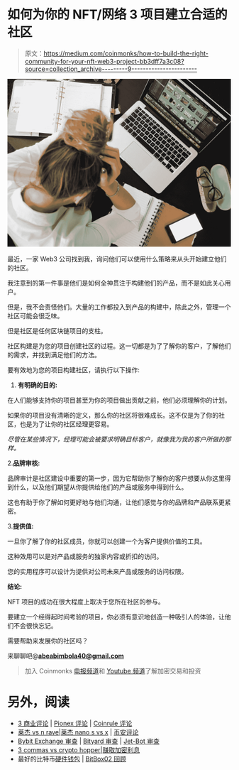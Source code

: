 # 如何为你的 NFT/网络 3 项目建立合适的社区

> 原文：<https://medium.com/coinmonks/how-to-build-the-right-community-for-your-nft-web3-project-bb3dff7a3c08?source=collection_archive---------9----------------------->

![](img/c86b3056a99350c460b185df1dc82c92.png)

最近，一家 Web3 公司找到我，询问他们可以使用什么策略来从头开始建立他们的社区。

我注意到的第一件事是他们是如何全神贯注于构建他们的产品，而不是如此关心用户。

但是，我不会责怪他们。大量的工作都投入到产品的构建中，除此之外，管理一个社区可能会很乏味。

但是社区是任何区块链项目的支柱。

社区构建是为您的项目创建社区的过程。这一切都是为了了解你的客户，了解他们的需求，并找到满足他们的方法。

要有效地为您的项目构建社区，请执行以下操作:

1.  **有明确的目的:**

在人们能够支持你的项目甚至为你的项目做出贡献之前，他们必须理解你的计划。

如果你的项目没有清晰的定义，那么你的社区将很难成长。这不仅是为了你的社区，也是为了让你的社区经理更容易。

*尽管在某些情况下，经理可能会被要求明确目标客户，就像我为我的客户所做的那样。*

2.**品牌审核:**

品牌审计是社区建设中重要的第一步，因为它帮助你了解你的客户想要从你这里得到什么，以及他们期望从你提供给他们的产品或服务中得到什么。

这也有助于你了解如何更好地与他们沟通，让他们感觉与你的品牌和产品联系更紧密。

3.**提供值:**

一旦你了解了你的社区成员，你就可以创建一个为客户提供价值的工具。

这种效用可以是对产品或服务的独家内容或折扣的访问。

您的实用程序可以设计为提供对公司未来产品或服务的访问权限。

**结论:**

NFT 项目的成功在很大程度上取决于您所在社区的参与。

要建立一个经得起时间考验的项目，你必须有意识地创造一种吸引人的体验，让他们不会很快忘记。

需要帮助来发展你的社区吗？

来聊聊吧@**abeabimbola40@gmail.com**

> 加入 Coinmonks [电报频道](https://t.me/coincodecap)和 [Youtube 频道](https://www.youtube.com/c/coinmonks/videos)了解加密交易和投资

# 另外，阅读

*   [3 商业评论](/coinmonks/3commas-review-an-excellent-crypto-trading-bot-2020-1313a58bec92) | [Pionex 评论](https://coincodecap.com/pionex-review-exchange-with-crypto-trading-bot) | [Coinrule 评论](/coinmonks/coinrule-review-2021-a-beginner-friendly-crypto-trading-bot-daf0504848ba)
*   [莱杰 vs n rave](/coinmonks/ledger-vs-ngrave-zero-7e40f0c1d694)|[莱杰 nano s vs x](/coinmonks/ledger-nano-s-vs-x-battery-hardware-price-storage-59a6663fe3b0) | [币安评论](/coinmonks/binance-review-ee10d3bf3b6e)
*   [Bybit Exchange 审查](/coinmonks/bybit-exchange-review-dbd570019b71) | [Bityard 审查](https://coincodecap.com/bityard-reivew) | [Jet-Bot 审查](https://coincodecap.com/jet-bot-review)
*   [3 commas vs crypto hopper](/coinmonks/3commas-vs-pionex-vs-cryptohopper-best-crypto-bot-6a98d2baa203)|[赚取加密利息](/coinmonks/earn-crypto-interest-b10b810fdda3)
*   最好的比特币[硬件钱包](/coinmonks/hardware-wallets-dfa1211730c6) | [BitBox02 回顾](/coinmonks/bitbox02-review-your-swiss-bitcoin-hardware-wallet-c36c88fff29)